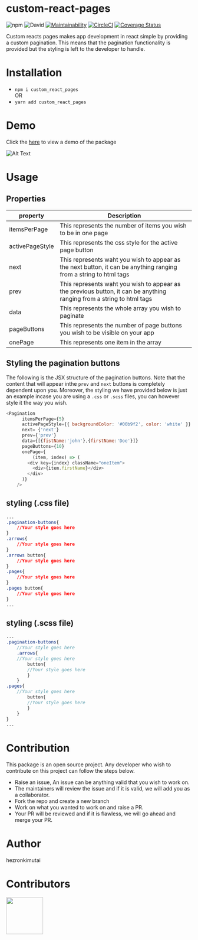 
# custom-react-pages
![npm](https://img.shields.io/npm/dt/custom_react_pages)
![David](https://img.shields.io/david/peer/hezronkimutai/react_pages)
[![Maintainability](https://api.codeclimate.com/v1/badges/407669f9a786b380a96c/maintainability)](https://codeclimate.com/github/hezronkimutai/react_pages/maintainability)
[![CircleCI](https://circleci.com/gh/hezronkimutai/react_pages/tree/develop.svg?style=svg)](https://circleci.com/gh/hezronkimutai/react_pages/tree/develop)
[![Coverage Status](https://coveralls.io/repos/github/hezronkimutai/react_pages/badge.svg?branch=develop)](https://coveralls.io/github/hezronkimutai/react_pages?branch=develop)

Custom reacts pages makes app development in react simple by providing a custom pagination. This means that the pagination functionality is provided but the styling is left to the developer to handle.

# Installation

- `npm i custom_react_pages`  
    OR
- `yarn add custom_react_pages`

# Demo

Click the [here](https://custom-react-pages.herokuapp.com/) to view a demo of the package

![Alt Text](https://res.cloudinary.com/hezzie/image/upload/v1581792580/ezgif.com-crop_1_yradu7.gif)

# Usage
## Properties 

| property | Description  |
| ------- | --- |
| itemsPerPage | This represents the number of items you wish to be in one page |
| activePageStyle | This represents the css style for the active page button |
| next | This represents waht you wish to appear as the next button, it can be anything ranging from a string to html tags |
| prev | This represents waht you wish to appear as the previous button, it can be anything ranging from a string to html tags |
| data | This represents the whole array you wish to paginate |
| pageButtons | This represents the number of page buttons you wish to be visible on your app |
| onePage | This represents one item in the array  |

## Styling the pagination buttons

The following is the JSX structure of the pagination buttons. Note that the content that will appear inthe `prev` and `next` buttons is completely dependent upon you. Moreover, the styling we have provided below is just an example incase you are using a `.css` or `.scss` files, you can however style it the way you wish.


```javascript
<Pagination
      itemsPerPage={5}
      activePageStyle={{ backgroundColor: '#00b9f2', color: 'white' }}
      next= {'next'}
      prev={'prev'}
      data={[{fistName:'john'},{firstName:'Doe'}]}
      pageButtons={10}
      onePage={
          (item, index) => (
        <div key={index} className="oneItem">
          <div>{item.firstName}</div>
        </div>
      )}
    />
```

## styling (.css file)

```css
...
.pagination-buttons{
    //Your style goes here
}
.arrows{
    //Your style goes here
}
.arrows button{
    //Your style goes here
}
.pages{
    //Your style goes here
}
.pages button{
    //Your style goes here
}
...
```

## styling (.scss file)

```scss
...
.pagination-buttons{
    //Your style goes here
    .arrows{
    //Your style goes here
        button{
        //Your style goes here
        }
    }
.pages{
    //Your style goes here
        button{
        //Your style goes here
        }
    }
}
...
```

# Contribution

This package is an open source project. Any developer who wish to contribute on this project can follow the steps below.

- Raise an issue, An issue can be anything valid that you wish to work on.
- The maintainers will review the issue and if it is valid, we will add you as a collaborator.
- Fork the repo and create a new branch
- Work on what you wanted to work on and raise a PR.
- Your PR will be reviewed and if it is flawless, we will go ahead and merge your PR.

# Author

hezronkimutai

# Contributors
<a href="https://github.com/hezronkimutai/react_pages/graphs/contributors">
  <img src="https://contributors-img.firebaseapp.com/image?repo=hezronkimutai/react_pages" width="100"/>
</a>
